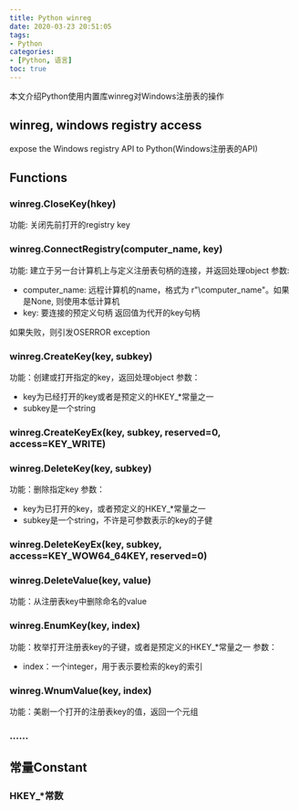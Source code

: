 ```yaml
---
title: Python winreg
date: 2020-03-23 20:51:05
tags: 
- Python
categories:
- [Python, 语言]
toc: true
---
```

本文介绍Python使用内置库winreg对Windows注册表的操作
<!--more-->
## winreg, windows registry access

expose the Windows registry API to Python(Windows注册表的API)

## Functions

### winreg.CloseKey(hkey)
功能: 关闭先前打开的registry key

### winreg.ConnectRegistry(computer_name, key)
功能: 建立于另一台计算机上与定义注册表句柄的连接，并返回处理object
参数: 
- computer_name: 远程计算机的name，格式为 r"\\computer_name"。如果是None, 则使用本低计算机
- key: 要连接的预定义句柄
返回值为代开的key句柄

如果失败，则引发OSERROR exception

### winreg.CreateKey(key, subkey)

功能：创建或打开指定的key，返回处理object
参数： 
- key为已经打开的key或者是预定义的HKEY_*常量之一
- subkey是一个string

### winreg.CreateKeyEx(key, subkey, reserved=0, access=KEY_WRITE)

### winreg.DeleteKey(key, subkey)
功能：删除指定key
参数：
- key为已打开的key，或者预定义的HKEY_*常量之一
- subkey是一个string，不许是可参数表示的key的子健

### winreg.DeleteKeyEx(key, subkey, access=KEY_WOW64_64KEY, reserved=0)

### winreg.DeleteValue(key, value)
功能：从注册表key中删除命名的value

### winreg.EnumKey(key, index)
功能：枚举打开注册表key的子键，或者是预定义的HKEY_*常量之一
参数：
- index：一个integer，用于表示要检索的key的索引

### winreg.WnumValue(key, index)
功能：美剧一个打开的注册表key的值，返回一个元组

### ……

## 常量Constant

### HKEY_*常数

